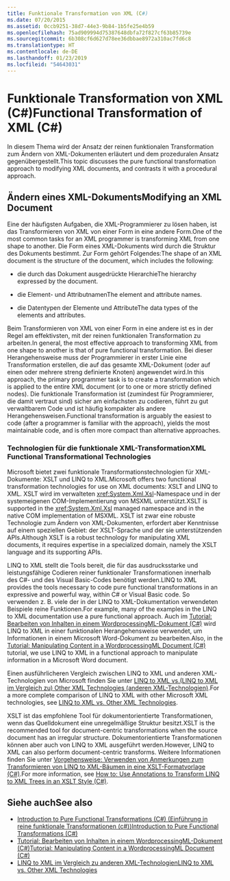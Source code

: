 ```yaml
---
title: Funktionale Transformation von XML (C#)
ms.date: 07/20/2015
ms.assetid: 0ccb9251-38d7-44e3-9b84-1b5fe25e4b59
ms.openlocfilehash: 75ad909994d75387648dbfa72f827cf63b85739e
ms.sourcegitcommit: 6b308cf6d627d78ee36dbbae8972a310ac7fd6c8
ms.translationtype: HT
ms.contentlocale: de-DE
ms.lasthandoff: 01/23/2019
ms.locfileid: "54643031"
---
```

# <a name="functional-transformation-of-xml-c"></a><span data-ttu-id="e03c5-102">Funktionale Transformation von XML (C#)</span><span class="sxs-lookup"><span data-stu-id="e03c5-102">Functional Transformation of XML (C#)</span></span>
<span data-ttu-id="e03c5-103">In diesem Thema wird der Ansatz der reinen funktionalen Transformation zum Ändern von XML-Dokumenten erläutert und dem prozeduralen Ansatz gegenübergestellt.</span><span class="sxs-lookup"><span data-stu-id="e03c5-103">This topic discusses the pure functional transformation approach to modifying XML documents, and contrasts it with a procedural approach.</span></span>  
  
## <a name="modifying-an-xml-document"></a><span data-ttu-id="e03c5-104">Ändern eines XML-Dokuments</span><span class="sxs-lookup"><span data-stu-id="e03c5-104">Modifying an XML Document</span></span>  
 <span data-ttu-id="e03c5-105">Eine der häufigsten Aufgaben, die XML-Programmierer zu lösen haben, ist das Transformieren von XML von einer Form in eine andere Form.</span><span class="sxs-lookup"><span data-stu-id="e03c5-105">One of the most common tasks for an XML programmer is transforming XML from one shape to another.</span></span> <span data-ttu-id="e03c5-106">Die Form eines XML-Dokuments wird durch die Struktur des Dokuments bestimmt. Zur Form gehört Folgendes:</span><span class="sxs-lookup"><span data-stu-id="e03c5-106">The shape of an XML document is the structure of the document, which includes the following:</span></span>  
  
-   <span data-ttu-id="e03c5-107">die durch das Dokument ausgedrückte Hierarchie</span><span class="sxs-lookup"><span data-stu-id="e03c5-107">The hierarchy expressed by the document.</span></span>  
  
-   <span data-ttu-id="e03c5-108">die Element- und Attributnamen</span><span class="sxs-lookup"><span data-stu-id="e03c5-108">The element and attribute names.</span></span>  
  
-   <span data-ttu-id="e03c5-109">die Datentypen der Elemente und Attribute</span><span class="sxs-lookup"><span data-stu-id="e03c5-109">The data types of the elements and attributes.</span></span>  
  
 <span data-ttu-id="e03c5-110">Beim Transformieren von XML von einer Form in eine andere ist es in der Regel am effektivsten, mit der reinen funktionalen Transformation zu arbeiten.</span><span class="sxs-lookup"><span data-stu-id="e03c5-110">In general, the most effective approach to transforming XML from one shape to another is that of pure functional transformation.</span></span> <span data-ttu-id="e03c5-111">Bei dieser Herangehensweise muss der Programmierer in erster Linie eine Transformation erstellen, die auf das gesamte XML-Dokument (oder auf einen oder mehrere streng definierte Knoten) angewendet wird.</span><span class="sxs-lookup"><span data-stu-id="e03c5-111">In this approach, the primary programmer task is to create a transformation which is applied to the entire XML document (or to one or more strictly defined nodes).</span></span> <span data-ttu-id="e03c5-112">Die funktionale Transformation ist (zumindest für Programmierer, die damit vertraut sind) sicher am einfachsten zu codieren, führt zu gut verwaltbarem Code und ist häufig kompakter als andere Herangehensweisen.</span><span class="sxs-lookup"><span data-stu-id="e03c5-112">Functional transformation is arguably the easiest to code (after a programmer is familiar with the approach), yields the most maintainable code, and is often more compact than alternative approaches.</span></span>  
  
### <a name="xml-functional-transformational-technologies"></a><span data-ttu-id="e03c5-113">Technologien für die funktionale XML-Transformation</span><span class="sxs-lookup"><span data-stu-id="e03c5-113">XML Functional Transformational Technologies</span></span>  
 <span data-ttu-id="e03c5-114">Microsoft bietet zwei funktionale Transformationstechnologien für XML-Dokumente: XSLT und LINQ to XML.</span><span class="sxs-lookup"><span data-stu-id="e03c5-114">Microsoft offers two functional transformation technologies for use on XML documents: XSLT and LINQ to XML.</span></span> <span data-ttu-id="e03c5-115">XSLT wird im verwalteten <xref:System.Xml.Xsl>-Namespace und in der systemeigenen COM-Implementierung von MSXML unterstützt.</span><span class="sxs-lookup"><span data-stu-id="e03c5-115">XSLT is supported in the <xref:System.Xml.Xsl> managed namespace and in the native COM implementation of MSXML.</span></span> <span data-ttu-id="e03c5-116">XSLT ist zwar eine robuste Technologie zum Ändern von XML-Dokumenten, erfordert aber Kenntnisse auf einem speziellen Gebiet: der XSLT-Sprache und der sie unterstützenden APIs.</span><span class="sxs-lookup"><span data-stu-id="e03c5-116">Although XSLT is a robust technology for manipulating XML documents, it requires expertise in a specialized domain, namely the XSLT language and its supporting APIs.</span></span>  
  
 <span data-ttu-id="e03c5-117">LINQ to XML stellt die Tools bereit, die für das ausdrucksstarke und leistungsfähige Codieren reiner funktionaler Transformationen innerhalb des C#- und des Visual Basic-Codes benötigt werden.</span><span class="sxs-lookup"><span data-stu-id="e03c5-117">LINQ to XML provides the tools necessary to code pure functional transformations in an expressive and powerful way, within C# or Visual Basic code.</span></span> <span data-ttu-id="e03c5-118">So verwenden z. B. viele der in der LINQ to XML-Dokumentation verwendeten Beispiele reine Funktionen.</span><span class="sxs-lookup"><span data-stu-id="e03c5-118">For example, many of the examples in the LINQ to XML documentation use a pure functional approach.</span></span> <span data-ttu-id="e03c5-119">Auch im [Tutorial: Bearbeiten von Inhalten in einem WordprocessingML-Dokument (C#)](../../../../csharp/programming-guide/concepts/linq/tutorial-manipulating-content-in-a-wordprocessingml-document.md) wird LINQ to XML in einer funktionalen Herangehensweise verwendet, um Informationen in einem Microsoft Word-Dokument zu bearbeiten.</span><span class="sxs-lookup"><span data-stu-id="e03c5-119">Also, in the [Tutorial: Manipulating Content in a WordprocessingML Document (C#)](../../../../csharp/programming-guide/concepts/linq/tutorial-manipulating-content-in-a-wordprocessingml-document.md) tutorial, we use LINQ to XML in a functional approach to manipulate information in a Microsoft Word document.</span></span>  
  
 <span data-ttu-id="e03c5-120">Einen ausführlicheren Vergleich zwischen LINQ to XML und anderen XML-Technologien von Microsoft finden Sie unter [LINQ to XML vs.(LINQ to XML im Vergleich zu) Other XML Technologies (anderen XML-Technologien)](../../../../csharp/programming-guide/concepts/linq/linq-to-xml-vs-other-xml-technologies.md).</span><span class="sxs-lookup"><span data-stu-id="e03c5-120">For a more complete comparison of LINQ to XML with other Microsoft XML technologies, see [LINQ to XML vs. Other XML Technologies](../../../../csharp/programming-guide/concepts/linq/linq-to-xml-vs-other-xml-technologies.md).</span></span>  
  
 <span data-ttu-id="e03c5-121">XSLT ist das empfohlene Tool für dokumentorientierte Transformationen, wenn das Quelldokument eine unregelmäßige Struktur besitzt.</span><span class="sxs-lookup"><span data-stu-id="e03c5-121">XSLT is the recommended tool for  document-centric transformations when the source document has an irregular structure.</span></span> <span data-ttu-id="e03c5-122">Dokumentorientierte Transformationen können aber auch von LINQ to XML ausgeführt werden.</span><span class="sxs-lookup"><span data-stu-id="e03c5-122">However, LINQ to XML can also perform document-centric transforms.</span></span> <span data-ttu-id="e03c5-123">Weitere Informationen finden Sie unter [Vorgehensweise: Verwenden von Anmerkungen zum Transformieren von LINQ to XML-Bäumen in eine XSLT-Formatvorlage (C#)](../../../../csharp/programming-guide/concepts/linq/how-to-use-annotations-to-transform-linq-to-xml-trees-in-an-xslt-style.md).</span><span class="sxs-lookup"><span data-stu-id="e03c5-123">For more information, see [How to: Use Annotations to Transform LINQ to XML Trees in an XSLT Style (C#)](../../../../csharp/programming-guide/concepts/linq/how-to-use-annotations-to-transform-linq-to-xml-trees-in-an-xslt-style.md).</span></span>  
  
## <a name="see-also"></a><span data-ttu-id="e03c5-124">Siehe auch</span><span class="sxs-lookup"><span data-stu-id="e03c5-124">See also</span></span>

- [<span data-ttu-id="e03c5-125">Introduction to Pure Functional Transformations (C#) (Einführung in reine funktionale Transformationen (c#))</span><span class="sxs-lookup"><span data-stu-id="e03c5-125">Introduction to Pure Functional Transformations (C#)</span></span>](../../../../csharp/programming-guide/concepts/linq/introduction-to-pure-functional-transformations.md)
- [<span data-ttu-id="e03c5-126">Tutorial: Bearbeiten von Inhalten in einem WordprocessingML-Dokument (C#)</span><span class="sxs-lookup"><span data-stu-id="e03c5-126">Tutorial: Manipulating Content in a WordprocessingML Document (C#)</span></span>](../../../../csharp/programming-guide/concepts/linq/tutorial-manipulating-content-in-a-wordprocessingml-document.md)
- [<span data-ttu-id="e03c5-127">LINQ to XML im Vergleich zu anderen XML-Technologien</span><span class="sxs-lookup"><span data-stu-id="e03c5-127">LINQ to XML vs. Other XML Technologies</span></span>](../../../../csharp/programming-guide/concepts/linq/linq-to-xml-vs-other-xml-technologies.md)
